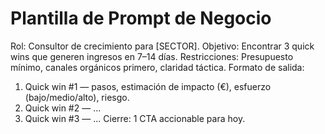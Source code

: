 # Plantilla de Prompt de Negocio

Rol: Consultor de crecimiento para [SECTOR].
Objetivo: Encontrar 3 quick wins que generen ingresos en 7–14 días.
Restricciones: Presupuesto mínimo, canales orgánicos primero, claridad táctica.
Formato de salida:
1) Quick win #1 — pasos, estimación de impacto (€), esfuerzo (bajo/medio/alto), riesgo.
2) Quick win #2 — ...
3) Quick win #3 — ...
Cierre: 1 CTA accionable para hoy.
